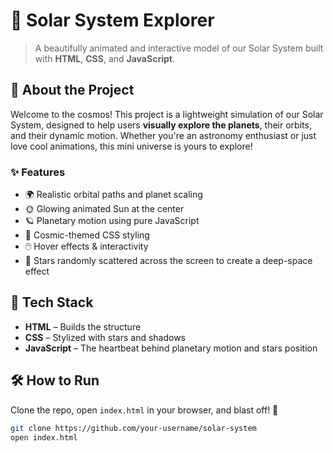 # 🌌 Solar System Explorer

> A beautifully animated and interactive model of our Solar System built with **HTML**, **CSS**, and **JavaScript**.

## 🚀 About the Project

Welcome to the cosmos! This project is a lightweight simulation of our Solar System, designed to help users **visually explore the planets**, their orbits, and their dynamic motion. Whether you're an astronomy enthusiast or just love cool animations, this mini universe is yours to explore!

### ✨ Features

- 🌍 Realistic orbital paths and planet scaling
- 🌞 Glowing animated Sun at the center
- 🪐 Planetary motion using pure JavaScript
- 🎨 Cosmic-themed CSS styling
- 🖱️ Hover effects & interactivity
- 🌟 Stars randomly scattered across the screen to create a deep-space effect


## 📁 Tech Stack

- **HTML** – Builds the structure
- **CSS** – Stylized with stars and shadows
- **JavaScript** – The heartbeat behind planetary motion and stars position

## 🛠️ How to Run

Clone the repo, open `index.html` in your browser, and blast off! 🚀

```bash
git clone https://github.com/your-username/solar-system
open index.html
